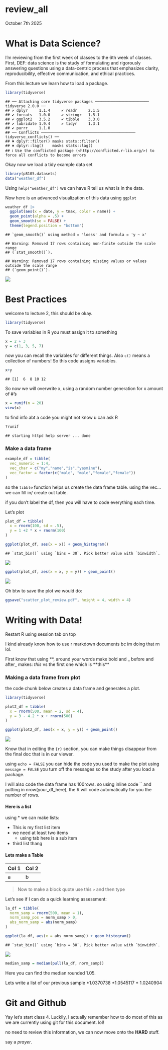 review_all
================
October 7th 2025

# What is Data Science?

I’m reviewing from the first week of classes to the 6th week of classes.
First, DEF: data science is the study of formulating and rigorously
answering questions using a data-centric process that emphasizes
clarity, reproducibility, effective communication, and ethical
practices.

From this lecture we learn how to load a package.

``` r
library(tidyverse)
```

    ## ── Attaching core tidyverse packages ──────────────────────── tidyverse 2.0.0 ──
    ## ✔ dplyr     1.1.4     ✔ readr     2.1.5
    ## ✔ forcats   1.0.0     ✔ stringr   1.5.1
    ## ✔ ggplot2   3.5.2     ✔ tibble    3.3.0
    ## ✔ lubridate 1.9.4     ✔ tidyr     1.3.1
    ## ✔ purrr     1.1.0     
    ## ── Conflicts ────────────────────────────────────────── tidyverse_conflicts() ──
    ## ✖ dplyr::filter() masks stats::filter()
    ## ✖ dplyr::lag()    masks stats::lag()
    ## ℹ Use the conflicted package (<http://conflicted.r-lib.org/>) to force all conflicts to become errors

Okay now we load a tidy example data set

``` r
library(p8105.datasets)
data("weather_df")
```

Using `help("weather_df")` we can have R tell us what is in the data.

Now here is an advanced visualization of this data using `ggplot`

``` r
weather_df |> 
  ggplot(aes(x = date, y = tmax, color = name)) +
  geom_point(alpha = .5) +
  geom_smooth(se = FALSE) +
  theme(legend.position = "bottom")
```

    ## `geom_smooth()` using method = 'loess' and formula = 'y ~ x'

    ## Warning: Removed 17 rows containing non-finite outside the scale range
    ## (`stat_smooth()`).

    ## Warning: Removed 17 rows containing missing values or values outside the scale range
    ## (`geom_point()`).

![](review_all_files/figure-gfm/unnamed-chunk-3-1.png)<!-- -->

# Best Practices

welcome to lecture 2, this should be okay.

``` r
library(tidyverse)
```

To save variables in R you must assign it to something

``` r
x = 2 + 3
y = c(1, 3, 5, 7)
```

now you can recall the variables for different things. Also `c()` means
a collection of numbers! So this code assigns variables.

``` r
x+y
```

    ## [1]  6  8 10 12

So now we will overwrite x, using a random number generation for x
amount of \#’s

``` r
x = runif(n = 20)
view(x)
```

to find info abt a code you might not know u can ask R

``` r
?runif
```

    ## starting httpd help server ... done

### Make a data frame

``` r
example_df = tibble(
  vec_numeric = 1:4,
  vec_char = c("my","name","is","yasmine"),
  vec_factor = factor(c("male", "male","female","female"))
)
```

so the `tibble` function helps us create the data frame table. using the
vec… we can fill in/ create out table.

if you don’t label the df, then you will have to code everything each
time.

Let’s plot

``` r
plot_df = tibble(
  x = rnorm(100, sd = .5),
  y = 1 +2 * x + rnorm(100)
)

ggplot(plot_df, aes(x = x)) + geom_histogram()
```

    ## `stat_bin()` using `bins = 30`. Pick better value with `binwidth`.

![](review_all_files/figure-gfm/unnamed-chunk-10-1.png)<!-- -->

``` r
ggplot(plot_df, aes(x = x, y = y)) + geom_point()
```

![](review_all_files/figure-gfm/unnamed-chunk-10-2.png)<!-- -->

Oh btw to save the plot we would do:

``` r
ggsave("scatter_plot_review.pdf", height = 4, width = 4)
```

# Writing with Data!

Restart R using session tab on top

I kind already know how to use r markdown documents bc im doing that rn
lol.

First know that using **, around your words make bold and \_ before and
after\_ makes: *this* vs the first one which is **this\*\*

### Making a data frame from plot

the code chunk below creates a data frame and generates a plot.

``` r
library(tidyverse)

plot2_df = tibble(
  x = rnorm(500, mean = 2, sd = 4),
  y = 3 - 4.2 * x + rnorm(500)
)

ggplot(plot2_df, aes(x = x, y = y)) + geom_point()
```

![](review_all_files/figure-gfm/unnamed-chunk-12-1.png)<!-- -->

Know that in editing the `{r}` section, you can make things disappear
from the final doc that is in our viewer.

using `echo = FALSE` you can hide the code you used to make the plot
using `message = FALSE` you turn off the messages so the study after you
load a package.

I will also code the data frame has 100rows. so using inline code `` and
putting in nrow(your_df_here), the R will code automatically for you the
number of rows.

#### Here is a list

using \* we can make lists:

- This is my first list item
- we need at least two items
  - using tab here is a sub item
- third list thang

#### Lets make a Table

| Col 1 | Col 2 |
|-------|-------|
| a     | b     |

> Now to make a block quote use this `>` and then type

Let’s see if I can do a quick learning assessment:

``` r
la_df = tibble(
  norm_samp = rnorm(500, mean = 1),
  norm_samp_pos = norm_samp > 0,
  abs_norm_samp = abs(norm_samp)
)

ggplot(la_df, aes(x = abs_norm_samp)) + geom_histogram()
```

    ## `stat_bin()` using `bins = 30`. Pick better value with `binwidth`.

![](review_all_files/figure-gfm/la-1.png)<!-- -->

``` r
median_samp = median(pull(la_df, norm_samp))
```

Here you can find the median rounded 1.05.

Lets write a list of our previous sample *1.0370738 *1.0545117 \*
1.0240904

# Git and Github

Yay let’s start class 4. Luckily, I actually remember how to do most of
this as we are currently using git for this document. lol!

no need to review this information, we can now move onto the **HARD**
stuff.

say a *prayer*.
